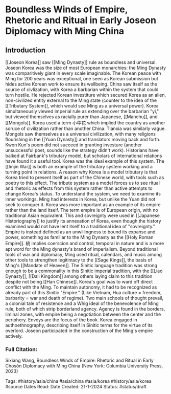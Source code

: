 # Boundless Winds of Empire, Rhetoric and Ritual in Early Joseon Diplomacy with Ming China

## Introduction
[[Joseon Korea]] saw [[Ming Dynasty]] rule as boundless and universal. Joseon Korea was the size of most European monarchies: the Ming Dynasty was comparitively giant in every scale imaginable. The Korean peace with Ming for 200 years was exceptional, one seen as Korean submission but hides active Korean work to ensure its wellbeing. China saw itself as the source of civlization, with Korea a barbarian within the system that could turn hostile. He rejected Korean investiture which secured Korea as an alien, non-civilized entity external to the Ming state (counter to the idea of the [[Tributary System]], which would see Ming as a universal power). Korea simultaneously viewed imperial rule as extending over the barbarian "yi," but viewed themselves as racially purer than Japanese, [[Manchu]], and [[Mongols]]. Korea used a term 小中花 which implied the country as another soruce of civilization rather than another China. Tianxia was similarly vague. Mongols saw themselves as a universal civilization, with many religions flourishing in the [[Yuan Dynasty]] and translators moving back and forth. 
Kwon Kun's poem did not succeed in granting investure (another unsuccessful poet, sounds like the strategy didn't work). Historians have balked at Fairbank's tributary model, but scholars of international relations have found it a useful tool. Korea was the ideal example of this system. The [[Imjin War]] is both an example of the tributary system working and a turning point in relations. A reason why Korea is a model tributary is that Korea tried to present itself as part of the Chinese world, with tools such as poetry to this effect. The tribute system as a model forces us to see ritual and rhetoric as effects from this system rather than active attempts to change Korea's status. To understand the system, we need to examine its inner workings.
Ming had interests in Korea, but unlike the Yuan did not seek to conquer it. Korea was more important as an example of its empire rather than the land itself. The term empire is of European origin, with no traditional Asian equivalent. This and sovreignty were used in [[Japanese Historiography]] to justify its annexation of Korea, even though the history examined would not have lent itself to a traditional idea of "sovreignty." Empire is instead defined as an unwillingness to bound its expanse and power, something as familiar to the Ming Dynasty as the [[Holy Roman Empire]]. 統 implies coerscion and control, temporal in nature and is a more apt word for the Ming dynasty's brand of imperialism. Beyond traditional tools of war and diplomacy, Ming used ritual, calendars, and music among other tools to strengthen legitimacy to the [[Sage Kings]], the basis of Ming's [[Mandate of Heaven]]. The Sinitic language tradition was strong enough to be a commonality in this SInitic imperial tradition, with the [[Liao Dynasty]], [[Dali Kingdom]] among others laying claim to this tradition despite not being [[Han Chinese]]. 
Korea's goal was to ward off direct conflict with the Ming. To maintain autonomy, it had to be recognized as already part of this Sinitic "Empire." (Like Vietnam, Hua culture = freedom, barbarity = war and death of regime). Two main schools of thought prevail, a colonial tale of resistence and a Whig ideal of the benevolence of Ming rule, both of which strip borderland agency. Agency is found in the borders, liminal zones, with empire being a negotiation between the center and the periphery. Envoys are the focus of the book. Korea engaged in authoethnography, describing itself in Sinitic terms for the virtue of its overlord. Joseon participated in the construction of the Ming's empire actively. 

### Full Citation:
Sixiang Wang, Boundless Winds of Empire: Rhetoric and Ritual in Early Chosŏn Diplomacy with Ming China (New York: Columbia University Press, 2023)

Tags: #history/asia/china #asia/china #asia/korea #history/asia/korea #source
Dates Read:
Date Created: 21-1-2024
Status: #status/draft